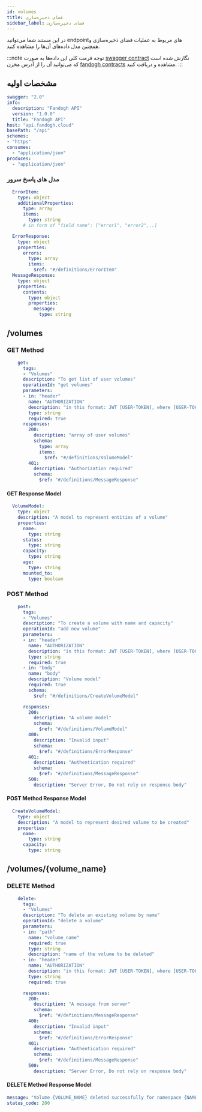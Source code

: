 ```yaml
---
id: volumes
title: فضای ذخیره‌سازی
sidebar_label: فضای ذخیره‌سازی
---
```


در این مستند شما می‌توانید endpointهای مربوط به عملیات فضای ذخیره‌سازی و همچنین مدل داده‌های آن‌ها را مشاهده کنید.

:::note توجه
فرمت کلی این داده‌ها به صورت [swagger contract][swagger] نگارش شده است که می‌توانید آن را از آدرس مخزن [fandogh contracts][fandogh_contracts] مشاهده و دریافت کنید.
:::

## مشخصات اولیه

```yaml title="Contract Main Part"
swagger: "2.0"
info:
  description: "Fandogh API"
  version: "1.0.0"
  title: "Fandogh API"
host: "api.fandogh.cloud"
basePath: "/api"
schemes:
- "https"
consumes:
  - "application/json"
produces:
  - "application/json"
```

### مدل های پاسخ سرور

```yaml title="General Response Models"
  ErrorItem:
    type: object
    additionalProperties:
      type: array
      items:
        type: string
      # in form of "field name": ["error1", "error2",..]

  ErrorResponse:
    type: object
    properties:
      errors:
        type: array
        items:
          $ref: "#/definitions/ErrorItem"
  MessageResponse:
    type: object
    properties:
      contents:
        type: object
        properties:
          message:
            type: string
```

## /volumes

### GET Method

```yaml title="List of Dedicated Volumes"
    get:
      tags:
      - "Volumes"
      description: "To get list of user volumes"
      operationId: "get volumes"
      parameters:
      - in: "header"
        name: "AUTHORIZATION"
        description: "in this format: JWT [USER-TOKEN], where [USER-TOKEN] is user's token"
        type: string
        required: true
      responses:
        200:
          description: "array of user volumes"
          schema:
            type: array
            items:
              $ref: "#/definitions/VolumeModel"
        401:
          description: "Authorization required"
          schema:
            $ref: "#/definitions/MessageResponse"
```

#### GET Response Model

```yaml title="Volume Model"
  VolumeModel:
    type: object
    description: "A model to represent entities of a volume"
    properties:
      name:
        type: string
      status:
        type: string
      capacity:
        type: string
      age:
        type: string
      mounted_to:
        type: boolean
```

### POST Method

```yaml title="Create New Dedicated Volume"
    post:
      tags:
      - "Volumes"
      description: "To create a volume with name and capacity"
      operationId: "add new volume"
      parameters:
      - in: "header"
        name: "AUTHORIZATION"
        description: "in this format: JWT [USER-TOKEN], where [USER-TOKEN] is user's token"
        type: string
        required: true
      - in: "body"
        name: "body"
        description: "Volume model"
        required: true
        schema:
          $ref: "#/definitions/CreateVolumeModel"

      responses:
        200:
          description: "A volume model"
          schema:
            $ref: "#/definitions/VolumeModel"
        400:
          description: "Invalid input"
          schema:
            $ref: "#/definitions/ErrorResponse"
        401:
          description: "Authentication required"
          schema:
            $ref: "#/definitions/MessageResponse"
        500:
          description: "Server Error, Do not rely on response body"
```

#### POST Method Response Model

```yaml title="Create Volume Model"
  CreateVolumeModel:
    type: object
    description: "A model to represent desired volume to be created"
    properties:
      name:
        type: string
      capacity:
        type: string
```

## /volumes/{volume_name}

### DELETE Method

```yaml title="Delete Dedicated Volume"
    delete:
      tags:
      - "Volumes"
      description: "To delete an existing volume by name"
      operationId: "delete a volume"
      parameters:
      - in: "path"
        name: "volume_name"
        required: true
        type: string
        description: "name of the volume to be deleted"
      - in: "header"
        name: "AUTHORIZATION"
        description: "in this format: JWT [USER-TOKEN], where [USER-TOKEN] is user's token"
        type: string
        required: true

      responses:
        200:
          description: "A message from server"
          schema:
            $ref: "#/definitions/MessageResponse"
        400:
          description: "Invalid input"
          schema:
            $ref: "#/definitions/ErrorResponse"
        401:
          description: "Authentication required"
          schema:
            $ref: "#/definitions/MessageResponse"
        500:
          description: "Server Error, Do not rely on response body"
```

#### DELETE Method Response Model

```yaml title="Message Response"
message: "Volume {VOLUME_NAME} deleted successfully for namespace {NAMESPACE_NAME}"
status_code: 200
```


[swagger]: https://swagger.io
[fandogh_contracts]: https://github.com/fandoghpaas/fandogh-cli/tree/master/api-docs